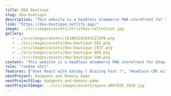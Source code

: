 ```yaml
---
title: DEA Boutique
slug: dea-boutique
description: "This website is a headless eCommerce PWA storefront for Shopify. Powered by Gatsby and maintained by Shopify CMS"
link: "https://dea-boutique.netlify.app/"
image: ../src/images/assets/christmas-collection.jpg
gallery:
   - ../src/images/assets/161065242343127209.png
   - ../src/images/assets/dea-boutique-182.png
   - ../src/images/assets/dea-boutique-1937.png
   - ../src/images/assets/dea-boutique-080.png
   - ../src/images/assets/dea-boutique-108.png
content: "This website is a headless eCommerce PWA storefront for Shopify. Powered by Gatsby and maintained by Shopify CMS"
role: "random shit"
features: ["Uses React with Gatsby ( Blazing Fast )", "Headless CMS with Shopify CMS","GraphQL","Shopify Store API", "SEO supported ( with og tags )","Product Search with pagination","Create an account on checkout","Social media share","Responsive Design"]
nextProject: Dungeons and Demons Game
nextProjectSlug: dungeons-and-demons-game
nextProjectImage: ../src/images/assets/space-4907935_1920.jpg
---
```


